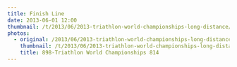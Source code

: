```yaml
---
title: Finish Line
date: 2013-06-01 12:00
thumbnail: /t/2013/06/2013-triathlon-world-championships-long-distance/finish-line/898-triathlon-world-championships-814.jpg
photos:
  - original: /2013/06/2013-triathlon-world-championships-long-distance/finish-line/898-triathlon-world-championships-814.jpg
    thumbnail: /t/2013/06/2013-triathlon-world-championships-long-distance/finish-line/898-triathlon-world-championships-814.jpg
    title: 898-Triathlon World Championships 814
---
```

